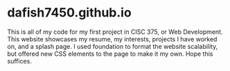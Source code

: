# dafish7450.github.io
This is all of my code for my first project in CISC 375, or Web Development. This website showcases my resume, my interests, projects I have worked on, and a splash page. I used foundation to format the website scalability, but offered new CSS elements to the page to make it my own. Hope this suffices.
